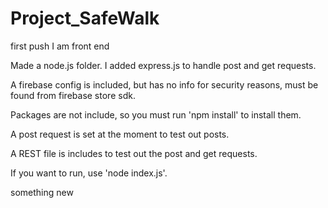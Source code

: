 # Project_SafeWalk
first push 
I am front end 

Made a node.js folder. I added express.js to handle post and get requests.

A firebase config is included, but has no info for security reasons, must be found from firebase store sdk.

Packages are not include, so you must run 'npm install' to install them.

A post request is set at the moment to test out posts.

A REST file is includes to test out the post and get requests.

If you want to run, use 'node index.js'. 


something new